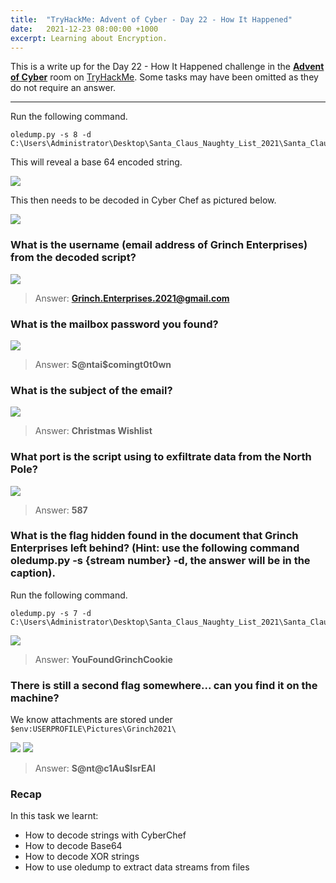 ```yaml
---
title:  "TryHackMe: Advent of Cyber - Day 22 - How It Happened"
date:   2021-12-23 08:00:00 +1000
excerpt: Learning about Encryption.
---
```


This is a write up for the Day 22 - How It Happened challenge in the [**Advent of Cyber**](https://tryhackme.com/room/adventofcyber3) room on [TryHackMe](https://tryhackme.com). Some tasks may have been omitted as they do not require an answer.

***

Run the following command.

```
oledump.py -s 8 -d C:\Users\Administrator\Desktop\Santa_Claus_Naughty_List_2021\Santa_Claus_Naughty_List_2021.doc
```

This will reveal a base 64 encoded string.

<img src="{{ site.baseurl }}/assets/images/2021-12-23-advent-of-cyber-day-22/d22_01.jpg">

This then needs to be decoded in Cyber Chef as pictured below.

<img src="{{ site.baseurl }}/assets/images/2021-12-23-advent-of-cyber-day-22/d22_02.jpg">

### What is the username (email address of Grinch Enterprises) from the decoded script?

<img src="{{ site.baseurl }}/assets/images/2021-12-23-advent-of-cyber-day-22/d22_03.jpg">

> Answer: **Grinch.Enterprises.2021@gmail.com**

### What is the mailbox password you found?

<img src="{{ site.baseurl }}/assets/images/2021-12-23-advent-of-cyber-day-22/d22_04.jpg">

> Answer: **S@ntai$comingt0t0wn**

### What is the subject of the email?

<img src="{{ site.baseurl }}/assets/images/2021-12-23-advent-of-cyber-day-22/d22_05.jpg">

> Answer: **Christmas Wishlist**

### What port is the script using to exfiltrate data from the North Pole?

<img src="{{ site.baseurl }}/assets/images/2021-12-23-advent-of-cyber-day-22/d22_06.jpg">

> Answer: **587**

### What is the flag hidden found in the document that Grinch Enterprises left behind? (Hint: use the following command oledump.py -s {stream number} -d, the answer will be in the caption).

Run the following command.

```
oledump.py -s 7 -d C:\Users\Administrator\Desktop\Santa_Claus_Naughty_List_2021\Santa_Claus_Naughty_List_2021.doc
```

<img src="{{ site.baseurl }}/assets/images/2021-12-23-advent-of-cyber-day-22/d22_07.jpg">

> Answer: **YouFoundGrinchCookie**

### There is still a second flag somewhere... can you find it on the machine?

We know attachments are stored under `$env:USERPROFILE\Pictures\Grinch2021\`

<img src="{{ site.baseurl }}/assets/images/2021-12-23-advent-of-cyber-day-22/d22_08.jpg">

<img src="{{ site.baseurl }}/assets/images/2021-12-23-advent-of-cyber-day-22/d22_09.jpg">

> Answer: **S@nt@c1Au$IsrEAl**

### Recap

In this task we learnt:
 * How to decode strings with CyberChef
 * How to decode Base64
 * How to decode XOR strings
 * How to use oledump to extract data streams from files